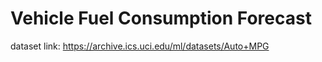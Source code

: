 # Vehicle Fuel Consumption Forecast
dataset link:
https://archive.ics.uci.edu/ml/datasets/Auto+MPG

